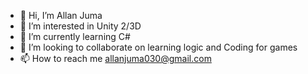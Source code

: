 - 👋 Hi, I’m Allan Juma
- 👀 I’m interested in Unity 2/3D
- 🌱 I’m currently learning C#
- 💞️ I’m looking to collaborate on learning logic and Coding for games
- 📫 How to reach me allanjuma030@gmail.com

<!---
Ajuma254/Ajuma254 is a ✨ special ✨ repository because its `README.md` (this file) appears on your GitHub profile.
You can click the Preview link to take a look at your changes.
--->
